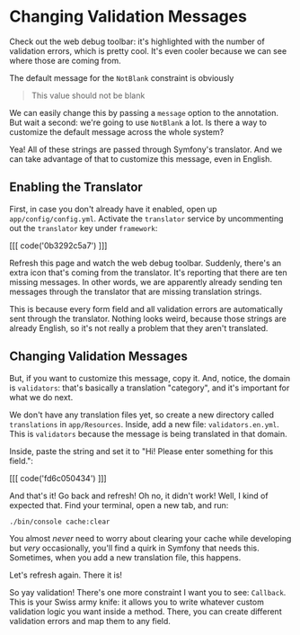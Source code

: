 # Changing Validation Messages

Check out the web debug toolbar: it's highlighted with the number of validation errors,
which is pretty cool. It's even cooler because we can see where those are coming
from.

The default message for the `NotBlank` constraint is obviously

> This value should not be blank

We can easily change this by passing a `message` option to the annotation. But wait
a second: we're going to use `NotBlank` a lot. Is there a way to customize the default
message across the whole system?

Yea! All of these strings are passed through Symfony's translator. And we can
take advantage of that to customize this message, even in English.

## Enabling the Translator

First, in case you don't already have it enabled, open up `app/config/config.yml`.
Activate the `translator` service by uncommenting out the `translator` key under
`framework`:

[[[ code('0b3292c5a7') ]]]

Refresh this page and watch the web debug toolbar. Suddenly, there's an extra icon
that's coming from the translator. It's reporting that there are ten missing messages.
In other words, we are apparently already sending ten messages through the translator
that are missing translation strings.

This is because every form field and all validation errors are automatically sent
through the translator. Nothing looks weird, because those strings are already English,
so it's not really a problem that they aren't translated.

## Changing Validation Messages

But, if you want to customize this message, copy it. And, notice, the domain is
`validators`: that's basically a translation "category", and it's important for
what we do next.

We don't have any translation files yet, so create a new directory called `translations`
in `app/Resources`. Inside, add a new file: `validators.en.yml`. This is `validators`
because the message is being translated in that domain.

Inside, paste the string and set it to "Hi! Please enter something for this field.":

[[[ code('fd6c050434') ]]]

And that's it! Go back and refresh! Oh no, it didn't work! Well, I kind of expected
that. Find your terminal, open a new tab, and run:

```bahs
./bin/console cache:clear
```

You almost *never* need to worry about clearing your cache while developing but
*very* occasionally, you'll find a quirk in Symfony that needs this. Sometimes, when
you add a new translation file, this happens.

Let's refresh again. There it is!

So yay validation! There's one more constraint I want you to see: `Callback`. This
is your Swiss army knife: it allows you to write whatever custom validation logic
you want inside a method. There, you can create different validation errors and map
them to any field.
